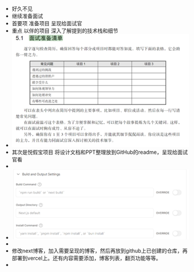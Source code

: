 - 好久不见
- 继续准备面试
- 首要项 准备项目 呈现给面试官
- 重点 以伴的项目 深入了解提到的技术栈和细节
- ![image.png](../assets/image_1697162812498_0.png)
- 其次是悦假宝项目 将设计文档和PPT整理放到GitHub的readme，呈现给面试官看
-
- ![image.png](../assets/image_1697172165319_0.png)
-
- 修改next博客，加入需要呈现的博客，然后再放到github上已创建的仓库，再部署到vercel上。还有内容需要添加，博客列表，翻页功能等等。
-